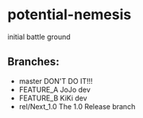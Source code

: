 # potential-nemesis
initial battle ground

## Branches:
* master        DON'T DO IT!!!
* FEATURE_A     JoJo dev
* FEATURE_B     KiKi dev
* rel/Next_1.0  The 1.0 Release branch
